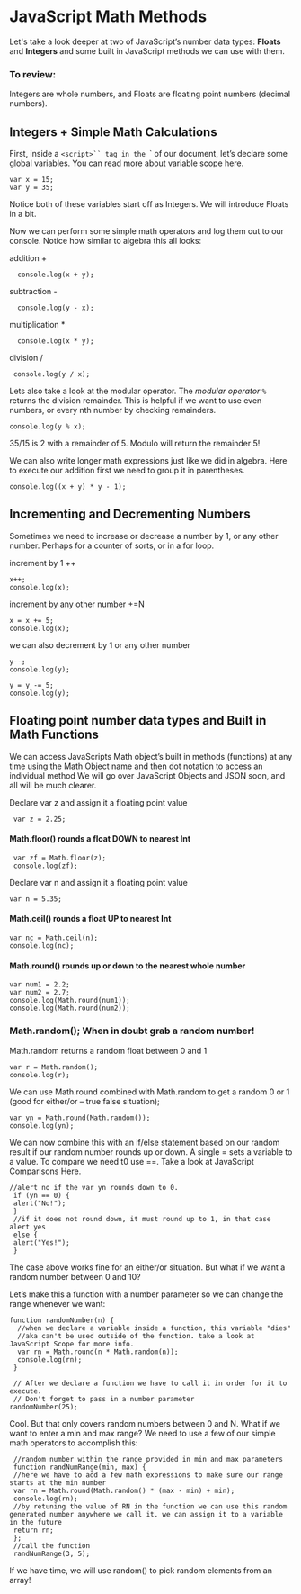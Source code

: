 # JavaScript Math Methods

Let's take a look deeper at two of JavaScript’s number data types: **Floats** and **Integers** and some built in JavaScript methods we can use with them.

### To review:
Integers are whole numbers, and Floats are floating point numbers (decimal numbers).

## Integers + Simple Math Calculations

First, inside a `<script>`` tag in the `<head>` of our document, let’s declare some global variables. You can read more about variable scope here.

```
var x = 15;
var y = 35;
```

Notice both of these variables start off as Integers. We will introduce Floats in a bit.

Now we can perform some simple math operators and log them out to our console. Notice how similar to algebra this all looks:

addition +
```
  console.log(x + y);
```

subtraction -
```
  console.log(y - x);
```
multiplication *
```
  console.log(x * y);
```
division /
```
 console.log(y / x);
```

Lets also take a look at the modular operator.  The *modular operator* `%` returns the division remainder. This is helpful if we want to use even numbers, or every nth number by checking remainders.
```
console.log(y % x);
```

35/15 is 2 with a remainder of 5. Modulo will return the remainder 5!

We can also write longer math expressions just like we did in algebra. Here to execute our addition first we need to group it in parentheses.

```
console.log((x + y) * y - 1);
```

## Incrementing and Decrementing Numbers

Sometimes we need to increase or decrease a number by 1, or any other number. Perhaps for a counter of sorts, or in a for loop.

 increment by 1 ++
 ```
 x++;
 console.log(x);
 ```

 increment by any other number +=N
 ```
 x = x += 5;
 console.log(x);
 ```

 we can also decrement by 1 or any other number
 ```
 y--;
 console.log(y);

 y = y -= 5;
 console.log(y);
 ```

## Floating point number data types and Built in Math Functions

We can access JavaScripts Math object’s built in methods (functions) at any time using the Math Object name and then dot notation to access an individual method We will go over JavaScript Objects and JSON soon, and all will be much clearer.

Declare var z and assign it a floating point value
``` 
 var z = 2.25; 
```
 
#### Math.floor() rounds a float DOWN to nearest Int
```
 var zf = Math.floor(z);
 console.log(zf);
```
 
Declare var n and assign it a floating point value
```
var n = 5.35; 
```

#### Math.ceil() rounds a float UP to nearest Int
```
var nc = Math.ceil(n);
console.log(nc);
```

#### Math.round() rounds up or down to the nearest whole number
```
var num1 = 2.2;
var num2 = 2.7;
console.log(Math.round(num1));
console.log(Math.round(num2));
```

### Math.random(); When in doubt grab a random number!

Math.random returns a random float between 0 and 1
```
var r = Math.random();
console.log(r);
```

We can use Math.round combined with Math.random to get a random 0 or 1 (good for either/or – true false situation);
```
var yn = Math.round(Math.random());
console.log(yn);
```

We can now combine this with an if/else statement based on our random result if our random number rounds up or down. A single = sets a variable to a value. To compare we need t0 use ==. Take a look at JavaScript Comparisons Here.
```
//alert no if the var yn rounds down to 0.
 if (yn == 0) {
 alert("No!");
 }
 //if it does not round down, it must round up to 1, in that case alert yes
 else {
 alert("Yes!");
 }
```

The case above works fine for an either/or situation. But what if we want a random number between 0 and 10?

Let’s make this a function with a number parameter so we can change the range whenever we want:
```
function randomNumber(n) {
  //when we declare a variable inside a function, this variable "dies" 
  //aka can't be used outside of the function. take a look at JavaScript Scope for more info.
  var rn = Math.round(n * Math.random(n));
  console.log(rn);
 }

 // After we declare a function we have to call it in order for it to execute. 
 // Don't forget to pass in a number parameter
randomNumber(25);
```
Cool. But that only covers random numbers between 0 and N. What if we want to enter a min and max range? We need to use a few of our simple math operators to accomplish this:
```
 //random number within the range provided in min and max parameters
 function randNumRange(min, max) {
 //here we have to add a few math expressions to make sure our range starts at the min number
 var rn = Math.round(Math.random() * (max - min) + min);
 console.log(rn);
 //by retuning the value of RN in the function we can use this random generated number anywhere we call it. we can assign it to a variable in the future
 return rn;
 };
 //call the function
 randNumRange(3, 5);
```

If we have time, we will use random() to pick random elements from an array!

